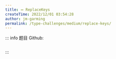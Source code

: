 ```yaml
---
title: ➖ ReplaceKeys
createTime: 2022/12/01 03:54:28
author: jm-garming
permalink: /type-challenges/medium/replace-keys/
---
```


::: info 题目
Github: []()

```ts

```

:::
